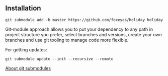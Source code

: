 ## Installation

`git submodule add -b master https://github.com/foxeyes/holiday holiday`

Git-module approach allows you to put your dependency to any path in project structure you prefer, select branches and versions, create your own branches and use git tooling to manage code more flexible.

For getting updates:

`git submodule update --init --recursive --remote`

[About git submodules](https://blog.github.com/2016-02-01-working-with-submodules/)